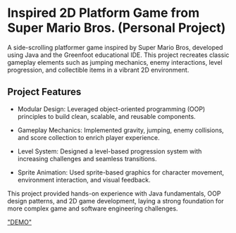 # Inspired 2D Platform Game from Super Mario Bros. (Personal Project)

A side-scrolling platformer game inspired by Super Mario Bros, developed using Java and the Greenfoot educational IDE. This project recreates classic gameplay elements such as jumping mechanics, enemy interactions, level progression, and collectible items in a vibrant 2D environment.

## Project Features

- Modular Design: Leveraged object-oriented programming (OOP) principles to build clean, scalable, and reusable components.

- Gameplay Mechanics: Implemented gravity, jumping, enemy collisions, and score collection to enrich player experience.

- Level System: Designed a level-based progression system with increasing challenges and seamless transitions.

- Sprite Animation: Used sprite-based graphics for character movement, environment interaction, and visual feedback.


This project provided hands-on experience with Java fundamentals, OOP design patterns, and 2D game development, laying a strong foundation for more complex game and software engineering challenges.

["DEMO"]("/assets/intro.png")
